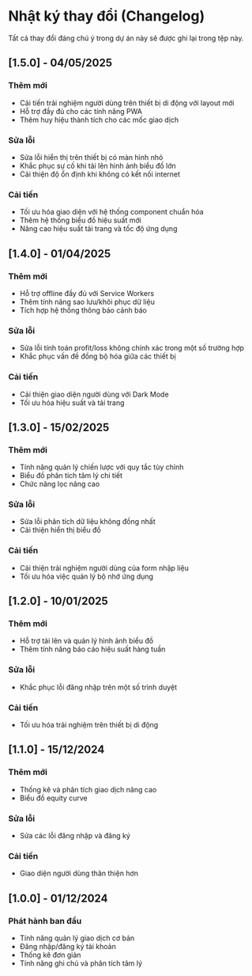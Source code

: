 # Nhật ký thay đổi (Changelog)

Tất cả thay đổi đáng chú ý trong dự án này sẽ được ghi lại trong tệp này.

## [1.5.0] - 04/05/2025

### Thêm mới
- Cải tiến trải nghiệm người dùng trên thiết bị di động với layout mới
- Hỗ trợ đầy đủ cho các tính năng PWA
- Thêm huy hiệu thành tích cho các mốc giao dịch

### Sửa lỗi
- Sửa lỗi hiển thị trên thiết bị có màn hình nhỏ
- Khắc phục sự cố khi tải lên hình ảnh biểu đồ lớn
- Cải thiện độ ổn định khi không có kết nối internet

### Cải tiến
- Tối ưu hóa giao diện với hệ thống component chuẩn hóa
- Thêm hệ thống biểu đồ hiệu suất mới
- Nâng cao hiệu suất tải trang và tốc độ ứng dụng

## [1.4.0] - 01/04/2025

### Thêm mới
- Hỗ trợ offline đầy đủ với Service Workers
- Thêm tính năng sao lưu/khôi phục dữ liệu
- Tích hợp hệ thống thông báo cảnh báo

### Sửa lỗi
- Sửa lỗi tính toán profit/loss không chính xác trong một số trường hợp
- Khắc phục vấn đề đồng bộ hóa giữa các thiết bị

### Cải tiến
- Cải thiện giao diện người dùng với Dark Mode
- Tối ưu hóa hiệu suất và tải trang

## [1.3.0] - 15/02/2025

### Thêm mới
- Tính năng quản lý chiến lược với quy tắc tùy chỉnh
- Biểu đồ phân tích tâm lý chi tiết
- Chức năng lọc nâng cao

### Sửa lỗi
- Sửa lỗi phân tích dữ liệu không đồng nhất
- Cải thiện hiển thị biểu đồ

### Cải tiến
- Cải thiện trải nghiệm người dùng của form nhập liệu
- Tối ưu hóa việc quản lý bộ nhớ ứng dụng

## [1.2.0] - 10/01/2025

### Thêm mới
- Hỗ trợ tải lên và quản lý hình ảnh biểu đồ
- Thêm tính năng báo cáo hiệu suất hàng tuần

### Sửa lỗi
- Khắc phục lỗi đăng nhập trên một số trình duyệt

### Cải tiến
- Tối ưu hóa trải nghiệm trên thiết bị di động

## [1.1.0] - 15/12/2024

### Thêm mới
- Thống kê và phân tích giao dịch nâng cao
- Biểu đồ equity curve

### Sửa lỗi
- Sửa các lỗi đăng nhập và đăng ký

### Cải tiến
- Giao diện người dùng thân thiện hơn

## [1.0.0] - 01/12/2024

### Phát hành ban đầu
- Tính năng quản lý giao dịch cơ bản
- Đăng nhập/đăng ký tài khoản
- Thống kê đơn giản
- Tính năng ghi chú và phân tích tâm lý
